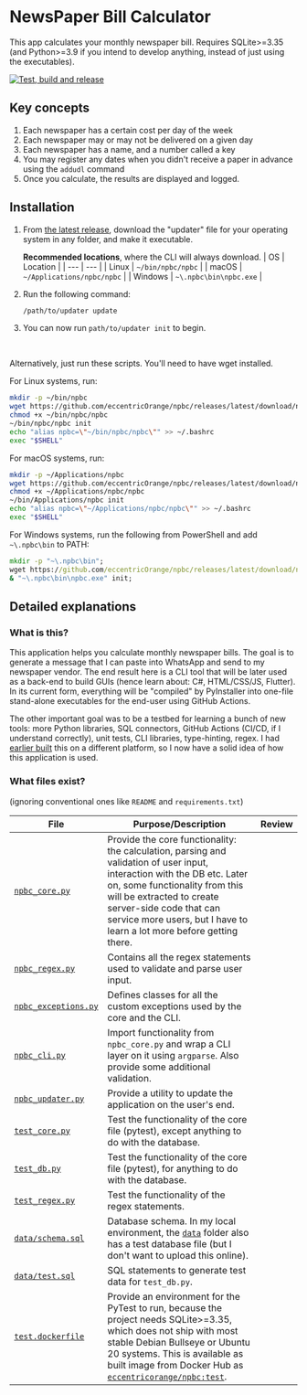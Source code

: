 # NewsPaper Bill Calculator

This app calculates your monthly newspaper bill. Requires SQLite>=3.35 (and Python>=3.9 if you intend to develop anything, instead of just using the executables).

[![Test, build and release](https://github.com/eccentricOrange/npbc/actions/workflows/test-build-release.yml/badge.svg)](https://github.com/eccentricOrange/npbc/actions/workflows/test-build-release.yml)

## Key concepts
1. Each newspaper has a certain cost per day of the week
2. Each newspaper may or may not be delivered on a given day
3. Each newspaper has a name, and a number called a key
4. You may register any dates when you didn't receive a paper in advance using the `addudl` command
5. Once you calculate, the results are displayed and logged.

## Installation
1. From [the latest release](https://github.com/eccentricOrange/npbc/releases/latest), download the "updater" file for your operating system in any folder, and make it executable.

    **Recommended locations**, where the CLI will always download.
    | OS | Location |
    | --- | --- |
    | Linux | `~/bin/npbc/npbc` |
    | macOS | `~/Applications/npbc/npbc` |
    | Windows | `~\.npbc\bin\npbc.exe` |

2. Run the following command:

    ```sh
    /path/to/updater update
    ```

3. You can now run `path/to/updater init` to begin.

&nbsp;

Alternatively, just run these scripts. You'll need to have wget installed.

For Linux systems, run:
```bash
mkdir -p ~/bin/npbc
wget https://github.com/eccentricOrange/npbc/releases/latest/download/npbc_updater-linux-x64 -O ~/bin/npbc/npbc
chmod +x ~/bin/npbc/npbc
~/bin/npbc/npbc init
echo "alias npbc=\"~/bin/npbc/npbc\"" >> ~/.bashrc
exec "$SHELL"
```

For macOS systems, run:
```bash
mkdir -p ~/Applications/npbc
wget https://github.com/eccentricOrange/npbc/releases/latest/download/npbc_updater-macos-x64 -O ~/Applications/npbc/npbc
chmod +x ~/Applications/npbc/npbc
~/bin/Applications/npbc init
echo "alias npbc=\"~/Applications/npbc/npbc\"" >> ~/.bashrc
exec "$SHELL"
```

For Windows systems, run the following from PowerShell and add `~\.npbc\bin` to PATH:
```bat
mkdir -p "~\.npbc\bin";
wget https://github.com/eccentricOrange/npbc/releases/latest/download/npbc_updater-windows-x64.exe -O "~\.npbc\bin\npbc.exe";
& "~\.npbc\bin\npbc.exe" init;
```

## Detailed explanations
### What is this?
This application helps you calculate monthly newspaper bills. The goal is to generate a message that I can paste into WhatsApp and send to my newspaper vendor. The end result here is a CLI tool that will be later used as a back-end to build GUIs (hence learn about: C\#, HTML/CSS/JS, Flutter). In its current form, everything will be "compiled" by PyInstaller into one-file stand-alone executables for the end-user using GitHub Actions.

The other important goal was to be a testbed for learning a bunch of new tools: more Python libraries, SQL connectors, GitHub Actions (CI/CD, if I understand correctly), unit tests, CLI libraries, type-hinting, regex. I had [earlier built](https://github.com/eccentricOrange/Newspaper-Bill-Calculator-v2) this on a different platform, so I now have a solid idea of how this application is used.

### What files exist?
(ignoring conventional ones like `README` and `requirements.txt`)

| File | Purpose/Description | Review |
| -- | -- | -- |
| [`npbc_core.py`](/npbc_core.py) | Provide the core functionality: the calculation, parsing and validation of user input, interaction with the DB etc. Later on, some functionality from this will be extracted to create server-side code that can service more users, but I have to learn a lot more before getting there. |
| [`npbc_regex.py`](/npbc_regex.py) | Contains all the regex statements used to validate and parse user input. |
| [`npbc_exceptions.py`](/npbc_regex.py) | Defines classes for all the custom exceptions used by the core and the CLI. |
| [`npbc_cli.py`](/npbc_cli.py) | Import functionality from `npbc_core.py` and wrap a CLI layer on it using `argparse`. Also provide some additional validation. |
| [`npbc_updater.py`](/npbc_updater.py) | Provide a utility to update the application on the user's end.
| [`test_core.py`](/test_core.py) | Test the functionality of the core file (pytest), except anything to do with the database. |
| [`test_db.py`](/test_db.py) | Test the functionality of the core file (pytest), for anything to do with the database. |
| [`test_regex.py`](/test_regex.py) | Test the functionality of the regex statements. |
| [`data/schema.sql`](/data/schema.sql) | Database schema. In my local environment, the [`data`](/data/) folder also has a test database file (but I don't want to upload this online). |
| [`data/test.sql`](/data/test.sql) | SQL statements to generate test data for `test_db.py`. |
| [`test.dockerfile`](/test.dockerfile) | Provide an environment for the PyTest to run, because the project needs SQLite>=3.35, which does not ship with most stable Debian Bullseye or Ubuntu 20 systems. This is available as built image from Docker Hub as [`eccentricorange/npbc:test`](https://hub.docker.com/repository/docker/eccentricorange/npbc). |
